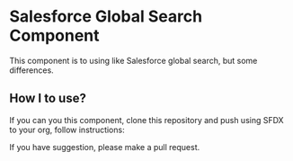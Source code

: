 # Salesforce Global Search Component

This component is to using like Salesforce global search, but some differences.

## How I to use?

If you can you this component, clone this repository and push using SFDX to your org, follow instructions:

If you have suggestion, please make a pull request.
